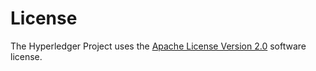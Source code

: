 # License <a name="license"></a>
The Hyperledger Project uses the [Apache License Version 2.0](LICENSE) software
license.

